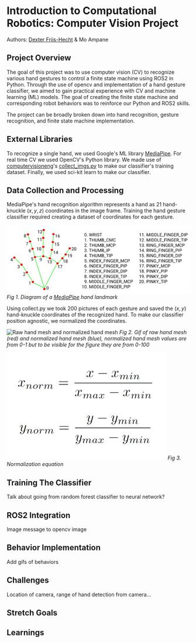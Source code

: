 # Introduction to Computational Robotics: Computer Vision Project

Authors: [Dexter Friis-Hecht](https://github.com/dfriishecht) & Mo Ampane

## Project Overview

The goal of this project was to use computer vision (CV) to recognize various hand gestures to control a finite state machine using ROS2 in Python. Through the use of opencv and implementation of a hand gesture classifier, we aimed to gain practical experience with CV and machine learning (ML) models. The goal of creating the finite state machine and corresponding robot behaviors was to reinforce our Python and ROS2 skills.

The project can be broadly broken down into hand recognition, gesture recognition, and finite state machine implementation.

## External Libraries

To recognize a single hand, we used Google's ML library [MediaPipe](https://developers.google.com/mediapipe). For real time CV we used OpenCV's Python library. We made use of [computervisioneng](https://github.com/computervisioneng)'s [collect_imgs.py](https://github.com/computervisioneng/sign-language-detector-python/blob/master/collect_imgs.py) to make our classifier's training dataset. Finally, we used sci-kit learn to make our classifier.

## Data Collection and Processing

MediaPipe's hand recognition algorithm represents a hand as 21 hand-knuckle $(x,y,z)$ coordinates in the image frame. Training the hand gesture classifier required creating a dataset of coordinates for each gesture.

![MediaPipe hand landmark diagram](img/hand_landmark.jpg)
_Fig 1. Diagram of a [MediaPipe](https://developers.google.com/mediapipe/solutions/vision/hand_landmarker) hand landmark_

Using collect.py we took 200 pictures of each gesture and saved the $(x,y)$ hand-knuckle coordinates of the recognized hand. To make our classifier position agnostic, we normalized the coordinates.

![Raw hand mesh and normalized hand mesh](img/normalization.gif)
_Fig 2. Gif of raw hand mesh (red) and normalized hand mesh (blue), normalized hand mesh values are from 0-1 but to be visible for the figure they are from 0-100_

![Normalization equation](img/normalization_equation.jpg)
_Fig 3. Normalization equation_

## Training The Classifier

Talk about going from random forest classifier to neural network?

## ROS2 Integration

Image message to opencv image

## Behavior Implementation

Add gifs of behaviors

## Challenges

Location of camera, range of hand detection from camera...

## Stretch Goals

## Learnings
